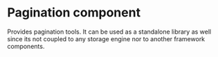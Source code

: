 
Pagination component
====================

Provides pagination tools. It can be used as a standalone library as well since its not coupled to any storage engine nor to another framework components.